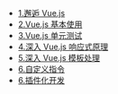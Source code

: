 <!--
  - [解决 webpack 项目无法使用 eval 函数的问题](/vue/webpack-cannot-use-eval)
  - [vue.js 项目使用 env 环境变量](/vue/vue-project-env)
  - [Nuxt 开发须知指南](/vue/about-nuxt)
  - [小例子 - 别踩白块儿](vue-dont-tap-white-block)
-->

- [1.邂逅 Vue.js](/vue/1.quick-start.md)
- [2.Vue.js 基本使用](/vue/2.base-use.md)
- [3.Vue.js 单元测试](/vue/3.unit-test.md)
- [4.深入 Vue.js 响应式原理](/vue/4.deep-reactive.md)
- [5.深入 Vue.js 模板处理](/vue/5.deep-template.md)
- [6.自定义指令](/vue/6.custom-directives.md)
- [6.插件化开发](/vue/7.vue-plugin-dev.md)
